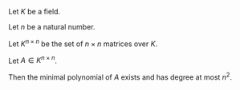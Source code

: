 Let $K$ be a field.

Let $n$ be a natural number.

Let $K^{n \times n}$ be the set of $n \times n$ matrices over $K$. 

Let $A \in K^{n \times n}$.


Then the minimal polynomial of $A$ exists and has degree at most $n^2$.
